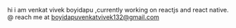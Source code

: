 hi i am venkat vivek boyidapu ,currently working on reactjs and react native. 
@ reach me at boyidapuvenkatvivek132@gmail.com

<!---
boyidapuvivek/boyidapuvivek is a ✨ special ✨ repository because its `README.md` (this file) appears on your GitHub profile.
You can click the Preview link to take a look at your changes.
--->
